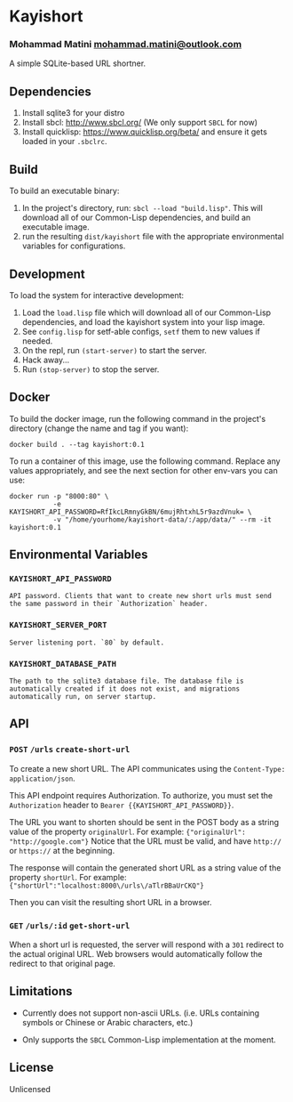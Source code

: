 # Kayishort
### Mohammad Matini <mohammad.matini@outlook.com>

A simple SQLite-based URL shortner.

## Dependencies
1. Install sqlite3 for your distro
2. Install sbcl: http://www.sbcl.org/ (We only support `SBCL` for now)
3. Install quicklisp: https://www.quicklisp.org/beta/ and ensure it
   gets loaded in your `.sbclrc`.

## Build
To build an executable binary:

1. In the project's directory, run: `sbcl --load "build.lisp"`. This
   will download all of our Common-Lisp dependencies, and build an
   executable image.
2. run the resulting `dist/kayishort` file with the appropriate
   environmental variables for configurations.

## Development
To load the system for interactive development:

1. Load the `load.lisp` file which will download all of our
   Common-Lisp dependencies, and load the kayishort system into your
   lisp image.
2. See `config.lisp` for setf-able configs, `setf` them to new values
   if needed.
3. On the repl, run `(start-server)` to start the server.
4. Hack away...
5. Run `(stop-server)` to stop the server.

## Docker
To build the docker image, run the following command in the project's
directory (change the name and tag if you want):

```
docker build . --tag kayishort:0.1
```

To run a container of this image, use the following command. Replace
any values appropriately, and see the next section for other env-vars
you can use:

```
docker run -p "8000:80" \
           -e KAYISHORT_API_PASSWORD=RfIkcLRmnyGkBN/6mujRhtxhL5r9azdVnuk= \
           -v "/home/yourhome/kayishort-data/:/app/data/" --rm -it kayishort:0.1
```

## Environmental Variables

### `KAYISHORT_API_PASSWORD`
    API password. Clients that want to create new short urls must send
    the same password in their `Authorization` header.

### `KAYISHORT_SERVER_PORT`
    Server listening port. `80` by default.
    
### `KAYISHORT_DATABASE_PATH`
    The path to the sqlite3 database file. The database file is
    automatically created if it does not exist, and migrations
    automatically run, on server startup.
    
## API

### `POST` `/urls` `create-short-url`
To create a new short URL. The API communicates using the
`Content-Type: application/json`. 

This API endpoint requires Authorization. To authorize, you must set
the `Authorization` header to `Bearer {{KAYISHORT_API_PASSWORD}}`.

The URL you want to shorten should be sent in the POST body as a
string value of the property `originalUrl`. For example:
`{"originalUrl": "http://google.com"}` Notice that the URL must be
valid, and have `http://` or `https://` at the beginning.

The response will contain the generated short URL as a string value of
the property `shortUrl`. For example:
`{"shortUrl":"localhost:8000\/urls\/aTlrBBaUrCKQ"}`

Then you can visit the resulting short URL in a browser.

### `GET` `/urls/:id` `get-short-url`
When a short url is requested, the server will respond with a `301`
redirect to the actual original URL. Web browsers would automatically
follow the redirect to that original page.

## Limitations
* Currently does not support non-ascii URLs. (i.e. URLs containing
symbols or Chinese or Arabic characters, etc.)

* Only supports the `SBCL` Common-Lisp implementation at the moment.

## License
Unlicensed

